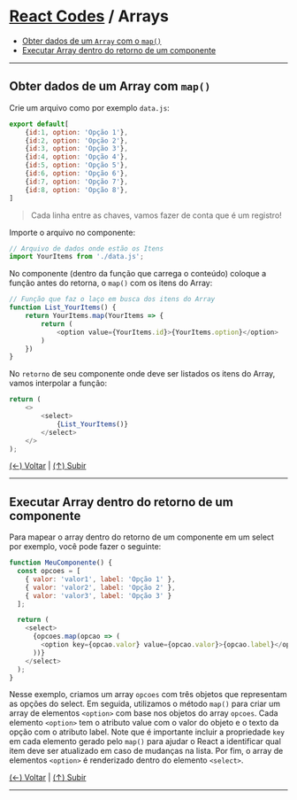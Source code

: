 # [React Codes](https://github.com/systemboys/React_Codes#react-codes "React Codes") / Arrays

- [Obter dados de um `Array` com o `map()`](#obter-dados-de-um-array-com-map "Obter dados de um Array com map()")
- [Executar Array dentro do retorno de um componente](#executar-array-dentro-do-retorno-de-um-componente "Executar Array dentro do retorno de um componente")

---
## Obter dados de um Array com `map()`

Crie um arquivo como por exemplo `data.js`:

```javascript
export default[
    {id:1, option: 'Opção 1'},
    {id:2, option: 'Opção 2'},
    {id:3, option: 'Opção 3'},
    {id:4, option: 'Opção 4'},
    {id:5, option: 'Opção 5'},
    {id:6, option: 'Opção 6'},
    {id:7, option: 'Opção 7'},
    {id:8, option: 'Opção 8'},
]
```

> Cada linha entre as chaves, vamos fazer de conta que é um registro!

Importe o arquivo no componente:

```javascript
// Arquivo de dados onde estão os Itens
import YourItems from './data.js';
```

No componente (dentro da função que carrega o conteúdo) coloque a função antes do retorna, o `map()` com os itens do Array:

```javascript
// Função que faz o laço em busca dos itens do Array
function List_YourItems() {
    return YourItems.map(YourItems => {
        return (
            <option value={YourItems.id}>{YourItems.option}</option>
        )
    })
}
```

No `retorno` de seu componente onde deve ser listados os itens do Array, vamos interpolar a função:

```javascript
return (
    <>
        <select>
            {List_YourItems()}
        </select>
    </>
);
```

[(&larr;) Voltar](https://github.com/systemboys/React_Codes#react-codes "Voltar ao Sumário") | 
[(&uarr;) Subir](#react-codes--arrays "Subir para o topo")

---

## Executar Array dentro do retorno de um componente

Para mapear o array dentro do retorno de um componente em um select por exemplo, você pode fazer o seguinte:

```javascript
function MeuComponente() {
  const opcoes = [
    { valor: 'valor1', label: 'Opção 1' },
    { valor: 'valor2', label: 'Opção 2' },
    { valor: 'valor3', label: 'Opção 3' }
  ];

  return (
    <select>
      {opcoes.map(opcao => (
        <option key={opcao.valor} value={opcao.valor}>{opcao.label}</option>
      ))}
    </select>
  );
}
```

Nesse exemplo, criamos um array `opcoes` com três objetos que representam as opções do select. Em seguida, utilizamos o método `map()` para criar um array de elementos `<option>` com base nos objetos do array `opcoes`. Cada elemento `<option>` tem o atributo value com o valor do objeto e o texto da opção com o atributo label. Note que é importante incluir a propriedade `key` em cada elemento gerado pelo `map()` para ajudar o React a identificar qual item deve ser atualizado em caso de mudanças na lista. Por fim, o array de elementos `<option>` é renderizado dentro do elemento `<select>`.

[(&larr;) Voltar](https://github.com/systemboys/React_Codes#react-codes "Voltar ao Sumário") | 
[(&uarr;) Subir](#react-codes--arrays "Subir para o topo")

---
